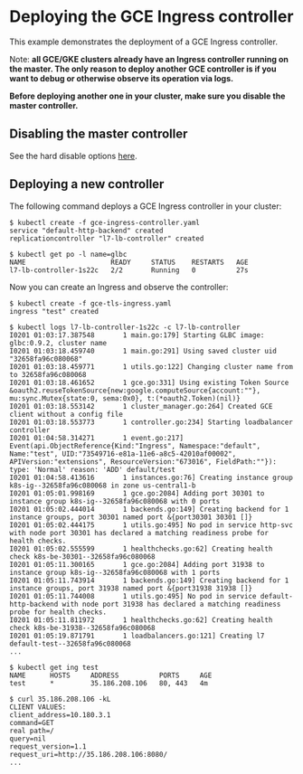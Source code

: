 # Deploying the GCE Ingress controller

This example demonstrates the deployment of a GCE Ingress controller.

Note: __all GCE/GKE clusters already have an Ingress controller running
on the master. The only reason to deploy another GCE controller is if you want
to debug or otherwise observe its operation via logs.__

__Before deploying another one in your cluster, make sure you disable the master controller.__

## Disabling the master controller

See the hard disable options [here](/docs/faq/gce.md#how-do-i-disable-the-gce-ingress-controller).

## Deploying a new controller

The following command deploys a GCE Ingress controller in your cluster:

```console
$ kubectl create -f gce-ingress-controller.yaml
service "default-http-backend" created
replicationcontroller "l7-lb-controller" created

$ kubectl get po -l name=glbc
NAME                     READY     STATUS    RESTARTS   AGE
l7-lb-controller-1s22c   2/2       Running   0          27s
```

Now you can create an Ingress and observe the controller:

```console
$ kubectl create -f gce-tls-ingress.yaml
ingress "test" created

$ kubectl logs l7-lb-controller-1s22c -c l7-lb-controller
I0201 01:03:17.387548       1 main.go:179] Starting GLBC image: glbc:0.9.2, cluster name
I0201 01:03:18.459740       1 main.go:291] Using saved cluster uid "32658fa96c080068"
I0201 01:03:18.459771       1 utils.go:122] Changing cluster name from  to 32658fa96c080068
I0201 01:03:18.461652       1 gce.go:331] Using existing Token Source &oauth2.reuseTokenSource{new:google.computeSource{account:""}, mu:sync.Mutex{state:0, sema:0x0}, t:(*oauth2.Token)(nil)}
I0201 01:03:18.553142       1 cluster_manager.go:264] Created GCE client without a config file
I0201 01:03:18.553773       1 controller.go:234] Starting loadbalancer controller
I0201 01:04:58.314271       1 event.go:217] Event(api.ObjectReference{Kind:"Ingress", Namespace:"default", Name:"test", UID:"73549716-e81a-11e6-a8c5-42010af00002", APIVersion:"extensions", ResourceVersion:"673016", FieldPath:""}): type: 'Normal' reason: 'ADD' default/test
I0201 01:04:58.413616       1 instances.go:76] Creating instance group k8s-ig--32658fa96c080068 in zone us-central1-b
I0201 01:05:01.998169       1 gce.go:2084] Adding port 30301 to instance group k8s-ig--32658fa96c080068 with 0 ports
I0201 01:05:02.444014       1 backends.go:149] Creating backend for 1 instance groups, port 30301 named port &{port30301 30301 []}
I0201 01:05:02.444175       1 utils.go:495] No pod in service http-svc with node port 30301 has declared a matching readiness probe for health checks.
I0201 01:05:02.555599       1 healthchecks.go:62] Creating health check k8s-be-30301--32658fa96c080068
I0201 01:05:11.300165       1 gce.go:2084] Adding port 31938 to instance group k8s-ig--32658fa96c080068 with 1 ports
I0201 01:05:11.743914       1 backends.go:149] Creating backend for 1 instance groups, port 31938 named port &{port31938 31938 []}
I0201 01:05:11.744008       1 utils.go:495] No pod in service default-http-backend with node port 31938 has declared a matching readiness probe for health checks.
I0201 01:05:11.811972       1 healthchecks.go:62] Creating health check k8s-be-31938--32658fa96c080068
I0201 01:05:19.871791       1 loadbalancers.go:121] Creating l7 default-test--32658fa96c080068
...

$ kubectl get ing test
NAME      HOSTS     ADDRESS          PORTS     AGE
test      *         35.186.208.106   80, 443   4m

$ curl 35.186.208.106 -kL
CLIENT VALUES:
client_address=10.180.3.1
command=GET
real path=/
query=nil
request_version=1.1
request_uri=http://35.186.208.106:8080/
...
```
